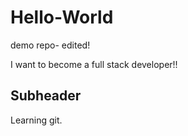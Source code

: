 # Hello-World
demo repo- edited!


I want to become a full stack developer!!

## Subheader
Learning git.
